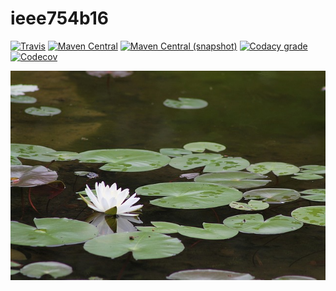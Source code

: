 ieee754b16
==========

[![Travis](https://img.shields.io/travis/io7m/ieee754b16.png?style=flat-square)](https://travis-ci.org/io7m/ieee754b16)
[![Maven Central](https://img.shields.io/maven-central/v/com.io7m.ieee754b16/com.io7m.ieee754b16.png?style=flat-square)](http://search.maven.org/#search%7Cga%7C1%7Cg%3A%22com.io7m.ieee754b16%22)
[![Maven Central (snapshot)](https://img.shields.io/nexus/s/https/oss.sonatype.org/com.io7m.ieee754b16/com.io7m.ieee754b16.svg?style=flat-square)](https://oss.sonatype.org/content/repositories/snapshots/com/io7m/ieee754b16/)
[![Codacy grade](https://img.shields.io/codacy/grade/dea11cefb29e42a1af0201237c85dca1.png?style=flat-square)](https://www.codacy.com/app/github_79/ieee754b16)
[![Codecov](https://img.shields.io/codecov/c/github/io7m/ieee754b16.png?style=flat-square)](https://codecov.io/gh/io7m/ieee754b16)

![ieee754b16](./src/site/resources/ieee754b16.jpg?raw=true)
